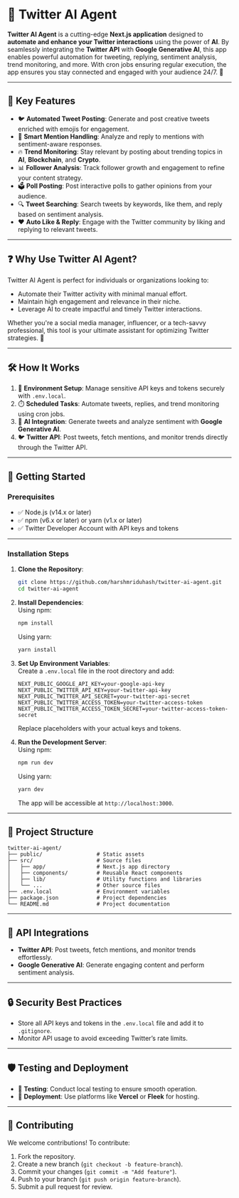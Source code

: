 
# 🚀 **Twitter AI Agent**  

**Twitter AI Agent** is a cutting-edge **Next.js application** designed to **automate and enhance your Twitter interactions** using the power of **AI**. By seamlessly integrating the **Twitter API** with **Google Generative AI**, this app enables powerful automation for tweeting, replying, sentiment analysis, trend monitoring, and more. With cron jobs ensuring regular execution, the app ensures you stay connected and engaged with your audience 24/7. 🌟  

---

## 🌟 **Key Features**  

- 🐦 **Automated Tweet Posting**: Generate and post creative tweets enriched with emojis for engagement.  
- 💬 **Smart Mention Handling**: Analyze and reply to mentions with sentiment-aware responses.  
- 🔥 **Trend Monitoring**: Stay relevant by posting about trending topics in **AI**, **Blockchain**, and **Crypto**.  
- 📊 **Follower Analysis**: Track follower growth and engagement to refine your content strategy.  
- 🗳️ **Poll Posting**: Post interactive polls to gather opinions from your audience.  
- 🔍 **Tweet Searching**: Search tweets by keywords, like them, and reply based on sentiment analysis.  
- ❤️ **Auto Like & Reply**: Engage with the Twitter community by liking and replying to relevant tweets.

---

## ❓ **Why Use Twitter AI Agent?**  

Twitter AI Agent is perfect for individuals or organizations looking to:  
- Automate their Twitter activity with minimal manual effort.  
- Maintain high engagement and relevance in their niche.  
- Leverage AI to create impactful and timely Twitter interactions.  

Whether you're a social media manager, influencer, or a tech-savvy professional, this tool is your ultimate assistant for optimizing Twitter strategies. 🚀  

---

## 🛠️ **How It Works**  

1. 🔐 **Environment Setup**: Manage sensitive API keys and tokens securely with `.env.local`.  
2. ⏱️ **Scheduled Tasks**: Automate tweets, replies, and trend monitoring using cron jobs.  
3. 🤖 **AI Integration**: Generate tweets and analyze sentiment with **Google Generative AI**.  
4. 🐦 **Twitter API**: Post tweets, fetch mentions, and monitor trends directly through the Twitter API.  

---

## 🚀 **Getting Started**  

### **Prerequisites**  
- ✅ Node.js (v14.x or later)  
- ✅ npm (v6.x or later) or yarn (v1.x or later)  
- ✅ Twitter Developer Account with API keys and tokens  

---

### **Installation Steps**  

1. **Clone the Repository**:  
   ```bash
   git clone https://github.com/harshmriduhash/twitter-ai-agent.git
   cd twitter-ai-agent
   ```  

2. **Install Dependencies**:  
   Using npm:  
   ```bash
   npm install
   ```  
   Using yarn:  
   ```bash
   yarn install
   ```  

3. **Set Up Environment Variables**:  
   Create a `.env.local` file in the root directory and add:  
   ```env
   NEXT_PUBLIC_GOOGLE_API_KEY=your-google-api-key
   NEXT_PUBLIC_TWITTER_API_KEY=your-twitter-api-key
   NEXT_PUBLIC_TWITTER_API_SECRET=your-twitter-api-secret
   NEXT_PUBLIC_TWITTER_ACCESS_TOKEN=your-twitter-access-token
   NEXT_PUBLIC_TWITTER_ACCESS_TOKEN_SECRET=your-twitter-access-token-secret
   ```  
   Replace placeholders with your actual keys and tokens.

4. **Run the Development Server**:  
   Using npm:  
   ```bash
   npm run dev
   ```  
   Using yarn:  
   ```bash
   yarn dev
   ```  
   The app will be accessible at `http://localhost:3000`.  

---

## 📂 **Project Structure**  

```plaintext
twitter-ai-agent/
├── public/                 # Static assets
├── src/                    # Source files
│   ├── app/                # Next.js app directory
│   ├── components/         # Reusable React components
│   ├── lib/                # Utility functions and libraries
│   └── ...                 # Other source files
├── .env.local              # Environment variables
├── package.json            # Project dependencies
└── README.md               # Project documentation
```  

---

## 🔗 **API Integrations**  

- **Twitter API**: Post tweets, fetch mentions, and monitor trends effortlessly.  
- **Google Generative AI**: Generate engaging content and perform sentiment analysis.  

---

## 🔒 **Security Best Practices**  

- Store all API keys and tokens in the `.env.local` file and add it to `.gitignore`.  
- Monitor API usage to avoid exceeding Twitter’s rate limits.  

---

## 🛡️ **Testing and Deployment**  

- 🧪 **Testing**: Conduct local testing to ensure smooth operation.  
- 🚀 **Deployment**: Use platforms like **Vercel** or **Fleek** for hosting.  

---

## 🤝 **Contributing**  

We welcome contributions! To contribute:  
1. Fork the repository.  
2. Create a new branch (`git checkout -b feature-branch`).  
3. Commit your changes (`git commit -m "Add feature"`).  
4. Push to your branch (`git push origin feature-branch`).  
5. Submit a pull request for review.  

